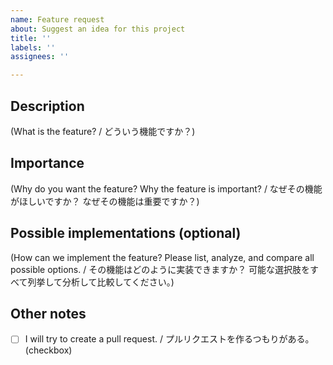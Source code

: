 ```yaml
---
name: Feature request
about: Suggest an idea for this project
title: ''
labels: ''
assignees: ''

---
```


## Description

(What is the feature? / どういう機能ですか？)


## Importance

(Why do you want the feature? Why the feature is important? / なぜその機能がほしいですか？ なぜその機能は重要ですか？)


## Possible implementations (optional)

(How can we implement the feature? Please list, analyze, and compare all possible options. / その機能はどのように実装できますか？ 可能な選択肢をすべて列挙して分析して比較してください。)


## Other notes

-   [ ] I will try to create a pull request. / プルリクエストを作るつもりがある。 (checkbox)

